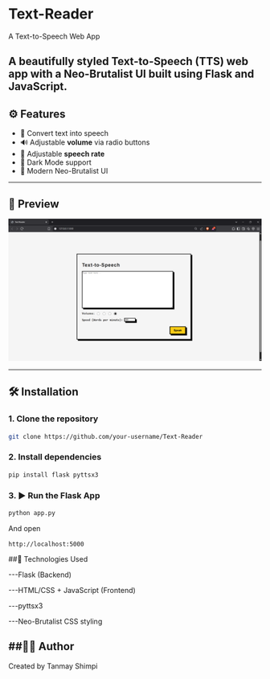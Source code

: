 # Text-Reader
A Text-to-Speech Web App

A beautifully styled Text-to-Speech (TTS) web app with a Neo-Brutalist UI built using **Flask** and **JavaScript**.
---

## ⚙️ Features

- 🎤 Convert text into speech
- 🔊 Adjustable **volume** via radio buttons
- 🚀 Adjustable **speech rate**
- 🖤 Dark Mode support
- 💬 Modern Neo-Brutalist UI

---

## 📸 Preview

![UI Preview](TTS_site/screenshot.png) <!-- Add screenshot of your app -->

---

## 🛠️ Installation

### 1. Clone the repository

```bash
git clone https://github.com/your-username/Text-Reader
```

### 2. Install dependencies

```bash
pip install flask pyttsx3
```
### 3. ▶️ Run the Flask App

```bash
python app.py
```
And open
```
http://localhost:5000
```

##🧪 Technologies Used

---Flask (Backend)

---HTML/CSS + JavaScript (Frontend)

---pyttsx3

---Neo-Brutalist CSS styling

 ##🙋‍♂️ Author
---
Created by Tanmay Shimpi

